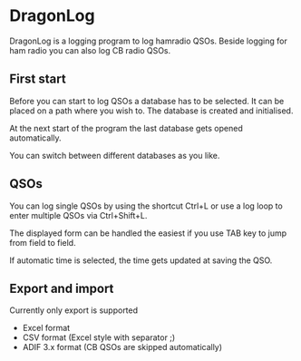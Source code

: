 # DragonLog

DragonLog is a logging program to log hamradio QSOs.
Beside logging for ham radio you can also log CB radio QSOs.

## First start

Before you can start to log QSOs a database has to be selected.
It can be placed on a path where you wish to.
The database is created and initialised.

At the next start of the program the last database gets opened automatically.

You can switch between different databases as you like.

## QSOs

You can log single QSOs by using the shortcut Ctrl+L or 
use a log loop to enter multiple QSOs via Ctrl+Shift+L.

The displayed form can be handled the easiest if you use TAB key to jump from field to field.

If automatic time is selected, the time gets updated at saving the QSO.

## Export and import

Currently only export is supported
* Excel format
* CSV format (Excel style with separator ;)
* ADIF 3.x format (CB QSOs are skipped automatically)
